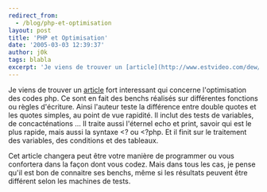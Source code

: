 ```yaml
---
redirect_from:
  - /blog/php-et-optimisation
layout: post
title: 'PHP et Optimisation'
date: '2005-03-03 12:39:37'
author: j0k
tags: blabla
excerpt: 'Je viens de trouver un [article](http://www.estvideo.com/dew/index/page/phpbench) fort interessant qui concerne l''optimisation des codes php.   Ce sont en fait des benchs réalisés sur différentes fonctions ou règles d''écriture.   )   Ainsi l''auteur teste la différence entre double quotes et les quotes simples, au point de vue rapidité. Il inclut des      ...'
---
```


Je viens de trouver un [article](http://www.estvideo.com/dew/index/page/phpbench) fort interessant qui concerne l'optimisation des codes php.   Ce sont en fait des benchs réalisés sur différentes fonctions ou règles d'écriture.      Ainsi l'auteur teste la différence entre double quotes et les quotes simples, au point de vue rapidité. Il inclut des tests de variables, de concacténations ...   Il traite aussi l'éternel echo et print, savoir qui est le plus rapide, mais aussi la syntaxe &lt;? ou &lt;?php. Et il finit sur le traitement des variables, des conditions et des tableaux.

Cet article changera peut être votre manière de programmer ou vous confortera dans la façon dont vous codez. Mais dans tous les cas, je pense qu'il est bon de connaitre ses benchs, même si les résultats peuvent être différent selon les machines de tests.
